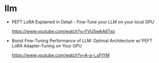 # llm

* PEFT LoRA Explained in Detail - Fine-Tune your LLM on your local GPU

  https://www.youtube.com/watch?v=YVU5wAA6Txo

* Boost Fine-Tuning Performance of LLM: Optimal Architecture w/ PEFT LoRA Adapter-Tuning on Your GPU

  https://www.youtube.com/watch?v=A-a-l_sFtYM
